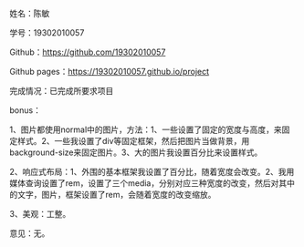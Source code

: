 姓名：陈敏

学号：19302010057

Github：https://github.com/19302010057

Github pages：https://19302010057.github.io/project

完成情况：已完成所要求项目

bonus：

1、图片都使用normal中的图片，方法：1、一些设置了固定的宽度与高度，来固定样式。2、一些我设置了div等固定框架，然后把图片当做背景，用background-size来固定图片。3、大的图片我设置百分比来设置样式。

2、响应式布局：1、外围的基本框架我设置了百分比，随着宽度会改变。2、我用媒体查询设置了rem，设置了三个media，分别对应三种宽度的改变，然后对其中的文字，图片，框架设置了rem，会随着宽度的改变缩放。

3、美观：工整。

意见：无。